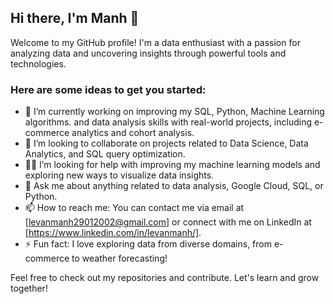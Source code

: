 ## Hi there, I'm Manh 👋

Welcome to my GitHub profile! I'm a data enthusiast with a passion for analyzing data and uncovering insights through powerful tools and technologies.

### Here are some ideas to get you started:

- 🌱 I’m currently working on improving my SQL, Python, Machine Learning algorithms. and data analysis skills with real-world projects, including e-commerce analytics and cohort analysis.
- 🤝 I’m looking to collaborate on projects related to Data Science, Data Analytics, and SQL query optimization.
- 🧑‍💻 I’m looking for help with improving my machine learning models and exploring new ways to visualize data insights.
- 💬 Ask me about anything related to data analysis, Google Cloud, SQL, or Python.
- 📫 How to reach me: You can contact me via email at [levanmanh29012002@gmail.com] or connect with me on LinkedIn at [https://www.linkedin.com/in/levanmanh/].
- ⚡ Fun fact: I love exploring data from diverse domains, from e-commerce to weather forecasting!

Feel free to check out my repositories and contribute. Let's learn and grow together!
